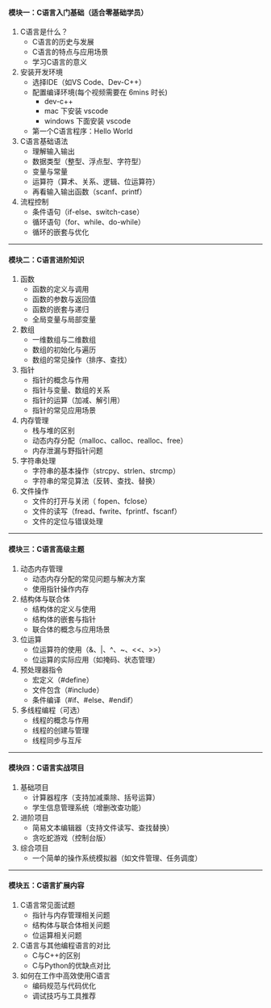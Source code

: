 #### **模块一：C语言入门基础（适合零基础学员）**

1. C语言是什么？
   - C语言的历史与发展
   - C语言的特点与应用场景
   - 学习C语言的意义
2. 安装开发环境
   - 选择IDE（如VS Code、Dev-C++）
   - 配置编译环境(每个视频需要在 6mins 时长)
     - dev-c++
     - mac 下安装 vscode
     - windows 下面安装 vscode
   - 第一个C语言程序：Hello World
3. C语言基础语法
   - 理解输入输出
   - 数据类型（整型、浮点型、字符型）
   - 变量与常量
   - 运算符（算术、关系、逻辑、位运算符）
   - 再看输入输出函数（scanf、printf）
4. 流程控制
   - 条件语句（if-else、switch-case）
   - 循环语句（for、while、do-while）
   - 循环的嵌套与优化

------

#### **模块二：C语言进阶知识**

1. 函数
   - 函数的定义与调用
   - 函数的参数与返回值
   - 函数的嵌套与递归
   - 全局变量与局部变量
2. 数组
   - 一维数组与二维数组
   - 数组的初始化与遍历
   - 数组的常见操作（排序、查找）
3. 指针
   - 指针的概念与作用
   - 指针与变量、数组的关系
   - 指针的运算（加减、解引用）
   - 指针的常见应用场景
4. 内存管理
   - 栈与堆的区别
   - 动态内存分配（malloc、calloc、realloc、free）
   - 内存泄漏与野指针问题
5. 字符串处理
   - 字符串的基本操作（strcpy、strlen、strcmp）
   - 字符串的常见算法（反转、查找、替换）
6. 文件操作
   - 文件的打开与关闭（ fopen、fclose）
   - 文件的读写（fread、fwrite、fprintf、fscanf）
   - 文件的定位与错误处理

------

#### **模块三：C语言高级主题**

1. 动态内存管理
   - 动态内存分配的常见问题与解决方案
   - 使用指针操作内存
2. 结构体与联合体
   - 结构体的定义与使用
   - 结构体的嵌套与指针
   - 联合体的概念与应用场景
3. 位运算
   - 位运算符的使用（&、|、^、~、<<、>>）
   - 位运算的实际应用（如掩码、状态管理）
4. 预处理器指令
   - 宏定义（#define）
   - 文件包含（#include）
   - 条件编译（#if、#else、#endif）
5. 多线程编程（可选）
   - 线程的概念与作用
   - 线程的创建与管理
   - 线程同步与互斥

------

#### **模块四：C语言实战项目**

1. 基础项目
   - 计算器程序（支持加减乘除、括号运算）
   - 学生信息管理系统（增删改查功能）
2. 进阶项目
   - 简易文本编辑器（支持文件读写、查找替换）
   - 贪吃蛇游戏（控制台版）
3. 综合项目
   - 一个简单的操作系统模拟器（如文件管理、任务调度）

------

#### **模块五：C语言扩展内容**

1. C语言常见面试题
   - 指针与内存管理相关问题
   - 结构体与联合体相关问题
   - 位运算相关问题
2. C语言与其他编程语言的对比
   - C与C++的区别
   - C与Python的优缺点对比
3. 如何在工作中高效使用C语言
   - 编码规范与代码优化
   - 调试技巧与工具推荐